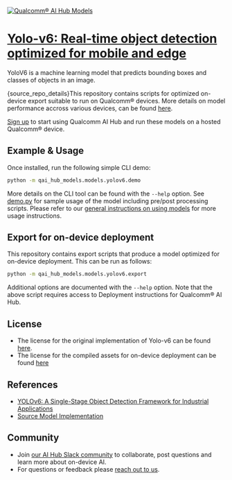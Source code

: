 [![Qualcomm® AI Hub Models](https://qaihub-public-assets.s3.us-west-2.amazonaws.com/qai-hub-models/quic-logo.jpg)](../../README.md)


# [Yolo-v6: Real-time object detection optimized for mobile and edge](https://aihub.qualcomm.com/models/yolov6)

YoloV6 is a machine learning model that predicts bounding boxes and classes of objects in an image.

{source_repo_details}This repository contains scripts for optimized on-device
export suitable to run on Qualcomm® devices. More details on model performance
accross various devices, can be found [here](https://aihub.qualcomm.com/models/yolov6).

[Sign up](https://myaccount.qualcomm.com/signup) to start using Qualcomm AI Hub and run these models on a hosted Qualcomm® device.




## Example & Usage


Once installed, run the following simple CLI demo:

```bash
python -m qai_hub_models.models.yolov6.demo
```
More details on the CLI tool can be found with the `--help` option. See
[demo.py](demo.py) for sample usage of the model including pre/post processing
scripts. Please refer to our [general instructions on using
models](../../../#getting-started) for more usage instructions.

## Export for on-device deployment

This repository contains export scripts that produce a model optimized for
on-device deployment. This can be run as follows:

```bash
python -m qai_hub_models.models.yolov6.export
```
Additional options are documented with the `--help` option. Note that the above
script requires access to Deployment instructions for Qualcomm® AI Hub.


## License
* The license for the original implementation of Yolo-v6 can be found
  [here](https://github.com/meituan/YOLOv6/blob/47625514e7480706a46ff3c0cd0252907ac12f22/LICENSE).
* The license for the compiled assets for on-device deployment can be found [here](https://github.com/meituan/YOLOv6/blob/47625514e7480706a46ff3c0cd0252907ac12f22/LICENSE)


## References
* [YOLOv6: A Single-Stage Object Detection Framework for Industrial Applications](https://arxiv.org/abs/2209.02976)
* [Source Model Implementation](https://github.com/meituan/YOLOv6/)



## Community
* Join [our AI Hub Slack community](https://aihub.qualcomm.com/community/slack) to collaborate, post questions and learn more about on-device AI.
* For questions or feedback please [reach out to us](mailto:ai-hub-support@qti.qualcomm.com).


